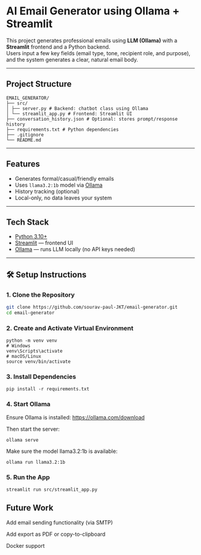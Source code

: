 #  AI Email Generator using Ollama + Streamlit

This project generates professional emails using **LLM (Ollama)** with a **Streamlit** frontend and a Python backend.  
Users input a few key fields (email type, tone, recipient role, and purpose), and the system generates a clear, natural email body.

---

##  Project Structure
```
EMAIL_GENERATOR/
├── src/
│ ├── server.py # Backend: chatbot class using Ollama
│ └── streamlit_app.py # Frontend: Streamlit UI
├── conversation_history.json # Optional: stores prompt/response history
├── requirements.txt # Python dependencies
├── .gitignore
└── README.md
```

---

##  Features

-  Generates formal/casual/friendly emails
-  Uses `llama3.2:1b` model via [Ollama](https://ollama.com/)
-  History tracking (optional)
-  Local-only, no data leaves your system

---

##  Tech Stack

- [Python 3.10+](https://www.python.org/)
- [Streamlit](https://streamlit.io/) — frontend UI
- [Ollama](https://ollama.com/) — runs LLM locally (no API keys needed)

---

## 🛠️ Setup Instructions

### 1. Clone the Repository

```bash
git clone https://github.com/sourav-paul-JKT/email-generator.git
cd email-generator
```
### 2. Create and Activate Virtual Environment
```
python -m venv venv
# Windows
venv\Scripts\activate
# macOS/Linux
source venv/bin/activate
```
### 3. Install Dependencies
```
pip install -r requirements.txt
```
### 4. Start Ollama
Ensure Ollama is installed:
https://ollama.com/download

Then start the server:
```
ollama serve
```
Make sure the model llama3.2:1b is available:
```
ollama run llama3.2:1b
```
### 5. Run the App
```
streamlit run src/streamlit_app.py
```

## Future Work
 Add email sending functionality (via SMTP)

 Add export as PDF or copy-to-clipboard

 Docker support

